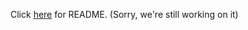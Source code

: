 Click [here](https://htmlpreview.github.io/?https://github.com/aarikpokras/Mac-Terminal-Simulation/blob/main/README.html) for README.
(Sorry, we're still working on it)
